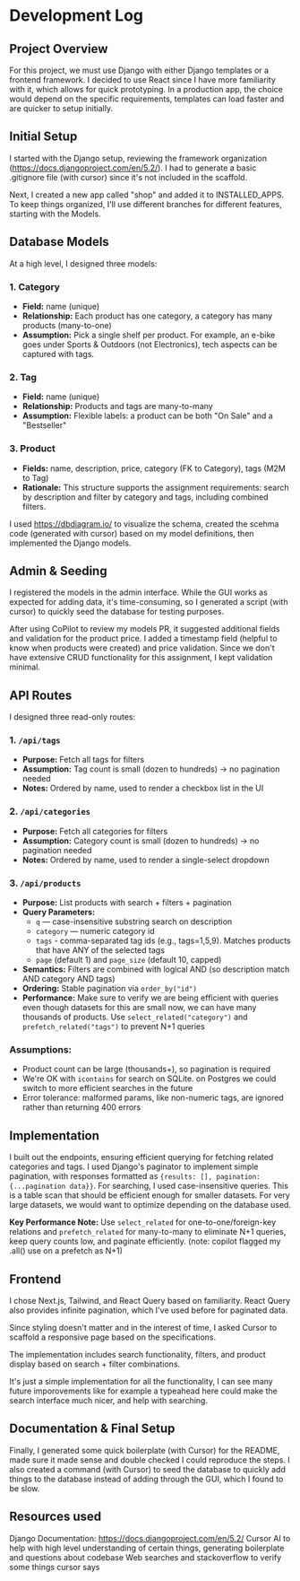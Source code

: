 # Development Log

## Project Overview
For this project, we must use Django with either Django templates or a frontend framework. I decided to use React since I have more familiarity with it, which allows for quick prototyping. In a production app, the choice would depend on the specific requirements, templates can load faster and are quicker to setup initially.

## Initial Setup
I started with the Django setup, reviewing the framework organization (https://docs.djangoproject.com/en/5.2/). I had to generate a basic .gitignore file (with cursor) since it's not included in the scaffold.

Next, I created a new app called "shop" and added it to INSTALLED_APPS. To keep things organized, I'll use different branches for different features, starting with the Models.

## Database Models
At a high level, I designed three models:

### 1. Category
- **Field:** name (unique)
- **Relationship:** Each product has one category, a category has many products (many-to-one)
- **Assumption:** Pick a single shelf per product. For example, an e-bike goes under Sports & Outdoors (not Electronics), tech aspects can be captured with tags.

### 2. Tag
- **Field:** name (unique)
- **Relationship:** Products and tags are many-to-many
- **Assumption:** Flexible labels: a product can be both "On Sale" and a "Bestseller"

### 3. Product
- **Fields:** name, description, price, category (FK to Category), tags (M2M to Tag)
- **Rationale:** This structure supports the assignment requirements: search by description and filter by category and tags, including combined filters.

I used https://dbdiagram.io/ to visualize the schema, created the scehma code (generated with cursor) based on my model definitions, then implemented the Django models.

## Admin & Seeding
I registered the models in the admin interface. While the GUI works as expected for adding data, it's time-consuming, so I generated a script (with cursor) to quickly seed the database for testing purposes.

After using CoPilot to review my models PR, it suggested additional fields and validation for the product price. I added a timestamp field (helpful to know when products were created) and price validation. Since we don't have extensive CRUD functionality for this assignment, I kept validation minimal.

## API Routes
I designed three read-only routes:

### 1. `/api/tags`
- **Purpose:** Fetch all tags for filters
- **Assumption:** Tag count is small (dozen to hundreds) -> no pagination needed
- **Notes:** Ordered by name, used to render a checkbox list in the UI

### 2. `/api/categories`
- **Purpose:** Fetch all categories for filters
- **Assumption:** Category count is small (dozen to hundreds) -> no pagination needed
- **Notes:** Ordered by name, used to render a single-select dropdown

### 3. `/api/products`
- **Purpose:** List products with search + filters + pagination
- **Query Parameters:**
  - `q` — case-insensitive substring search on description
  - `category` — numeric category id
  - `tags` - comma-separated tag ids (e.g., tags=1,5,9). Matches products that have ANY of the selected tags
  - `page` (default 1) and `page_size` (default 10, capped)
- **Semantics:** Filters are combined with logical AND (so description match AND category AND tags)
- **Ordering:** Stable pagination via `order_by("id")`
- **Performance:** Make sure to verify we are being efficient with queries even though datasets for this are small now, we can have many thousands of products. Use `select_related("category")` and `prefetch_related("tags")` to prevent N+1 queries

### Assumptions:
- Product count can be large (thousands+), so pagination is required
- We're OK with `icontains` for search on SQLite. on Postgres we could switch to more efficient searches in the future
- Error tolerance: malformed params, like non-numeric tags, are ignored rather than returning 400 errors

## Implementation
I built out the endpoints, ensuring efficient querying for fetching related categories and tags. I used Django's paginator to implement simple pagination, with responses formatted as `{results: [], pagination: {...pagination data}}`. For searching, I used case-insensitive queries. This is a table scan that should be efficient enough for smaller datasets. For very large datasets, we would want to optimize depending on the database used.

**Key Performance Note:** Use `select_related` for one-to-one/foreign-key relations and `prefetch_related` for many-to-many to eliminate N+1 queries, keep query counts low, and paginate efficiently. (note: copilot flagged my .all() use on a prefetch as N+1)

## Frontend
I chose Next.js, Tailwind, and React Query based on familiarity. React Query also provides infinite pagination, which I've used before for paginated data.

Since styling doesn't matter and in the interest of time, I asked Cursor to scaffold a responsive page based on the specifications.

The implementation includes search functionality, filters, and product display based on search + filter combinations.

It's just a simple implementation for all the functionality, I can see many future imporovements like for example a typeahead here could make the search interface much nicer, and help with searching.

## Documentation & Final Setup
Finally, I generated some quick boilerplate (with Cursor) for the README, made sure it made sense and double checked I could reproduce the steps. I also created a command (with Cursor) to seed the database to quickly add things to the database instead of adding through the GUI, which I found to be slow.

## Resources used
Django Documentation: https://docs.djangoproject.com/en/5.2/ 
Cursor AI to help with high level understanding of certain things, generating boilerplate and questions about codebase
Web searches and stackoverflow to verify some things cursor says

